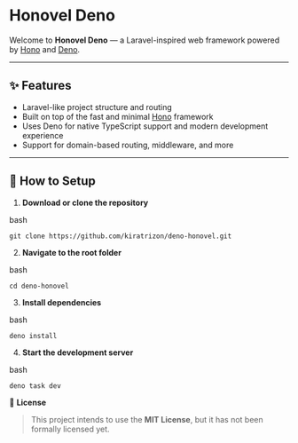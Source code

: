# Honovel Deno

Welcome to **Honovel Deno** — a Laravel-inspired web framework powered by [Hono](https://hono.dev) and [Deno](https://deno.com).

---

## ✨ Features

- Laravel-like project structure and routing
- Built on top of the fast and minimal [Hono](https://hono.dev) framework
- Uses Deno for native TypeScript support and modern development experience
- Support for domain-based routing, middleware, and more

---

## 🚀 How to Setup

1. **Download or clone the repository**

bash
```
git clone https://github.com/kiratrizon/deno-honovel.git
```

2. **Navigate to the root folder**

bash
```
cd deno-honovel
```

3. **Install dependencies**

bash
```
deno install
```

4. **Start the development server**

bash
```
deno task dev
```

📝 **License**

> This project intends to use the **MIT License**, but it has not been formally licensed yet.

